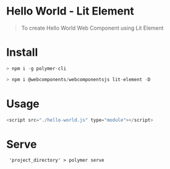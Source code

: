 # Hello World - Lit Element

> To create Hello World Web Component using Lit Element

# Install

```javascript
> npm i -g polymer-cli

> npm i @webcomponents/webcomponentsjs lit-element -D
```


# Usage

```javascript
<script src="./hello-world.js" type="module"></script>
```

# Serve

```
 'project_directory' > polymer serve
```